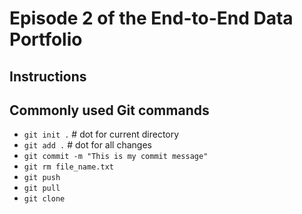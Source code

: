 # Episode 2 of the End-to-End Data Portfolio

## Instructions

## Commonly used Git commands
* `git init .` # dot for current directory
* `git add .` # dot for all changes
* `git commit -m "This is my commit message"`
* `git rm file_name.txt`
* `git push`
* `git pull`
* `git clone`